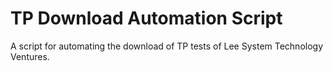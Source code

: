 # TP Download Automation Script
A script for automating the download of TP tests of Lee System Technology Ventures.
